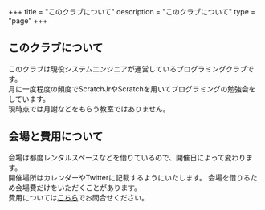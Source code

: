 +++
title = "このクラブについて"
description = "このクラブについて"
type = "page"
+++

## このクラブについて

このクラブは現役システムエンジニアが運営しているプログラミングクラブです。  
月に一度程度の頻度でScratchJrやScratchを用いてプログラミングの勉強会をしています。  
現時点では月謝などをもらう教室ではありません。

## 会場と費用について

会場は都度レンタルスペースなどを借りているので、開催日によって変わります。  
開催場所はカレンダーやTwitterに記載するようにいたします。
会場を借りるため会場費だけをいただくことがあります。    
費用については[こちら](/#contact)でお問合せください。
